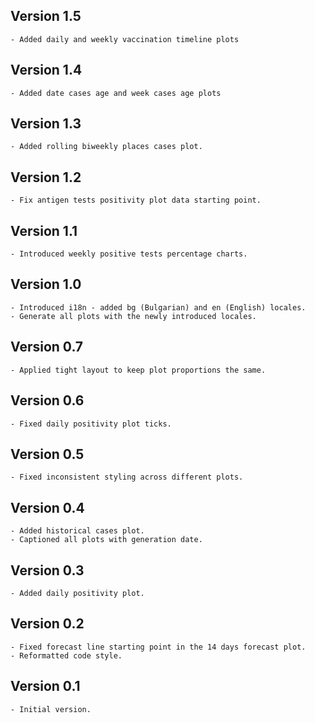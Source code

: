 Version 1.5
-----------
    - Added daily and weekly vaccination timeline plots

Version 1.4
-----------
    - Added date cases age and week cases age plots

Version 1.3
-----------
    - Added rolling biweekly places cases plot.

Version 1.2
-----------
    - Fix antigen tests positivity plot data starting point.

Version 1.1
-----------
    - Introduced weekly positive tests percentage charts.

Version 1.0
-----------
    - Introduced i18n - added bg (Bulgarian) and en (English) locales.
    - Generate all plots with the newly introduced locales.

Version 0.7
-----------
    - Applied tight layout to keep plot proportions the same.

Version 0.6
-----------
    - Fixed daily positivity plot ticks.

Version 0.5
-----------
    - Fixed inconsistent styling across different plots.

Version 0.4
-----------
    - Added historical cases plot.
    - Captioned all plots with generation date.

Version 0.3
-----------
    - Added daily positivity plot.

Version 0.2
-----------
    - Fixed forecast line starting point in the 14 days forecast plot.
    - Reformatted code style.

Version 0.1
-----------
    - Initial version.